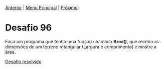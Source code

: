 [Anterior](Desafio095.md) | [Menu Principal](/README.md/) | [Próximo](Desafio097.md)  

# Desafio 96  
  
Faça um programa que tenha uma função chamada **Area()**, que receba as dimensões de um terreno retangular (Largura e comprimento) e mostre a área.  

[Desafio resolvido](/Desafios/desafio096.py/)